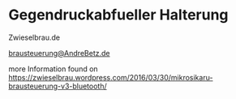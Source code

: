 # Gegendruckabfueller Halterung
Zwieselbrau.de

brausteuerung@AndreBetz.de
 
more Information found on 
https://zwieselbrau.wordpress.com/2016/03/30/mikrosikaru-brausteuerung-v3-bluetooth/



